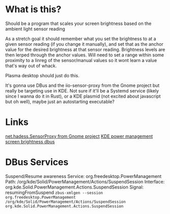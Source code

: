 # What is this?
Should be a program that scales your screen brightness based on the ambient light sensor reading

As a stretch goal it should remember what you set the brightness to at a given sensor reading (if you change it manually), and set that as the anchor value for the desired brightness at that sensor reading. Brightness levels are then lerped through the anchor values. Will need to set a range within some proximity to a linreg of the sensor/manual values so it wont learn a value that's way out of whack. 

Plasma desktop should just do this.

It's gonna use DBus and the iio-sensor-proxy from the Gnome project but really be targeting use in KDE. Not sure if it'll be a Systemd service (likely since I wanna do it in Rust), or a KDE plasmid (not excited about javascript but oh well), maybe just an autostarting executable?

# Links
[net.hadess.SensorProxy from Gnome project](https://developer-old.gnome.org/iio-sensor-proxy/2.3/gdbus-net.hadess.SensorProxy.html#gdbus-method-net-hadess-SensorProxy.ClaimLight)
[KDE power management screen brightness dbus](https://userbase.kde.org/KDE_Connect/Tutorials/Useful_commands#Brightness_settings)

# DBus Services
Suspend/Resume awareness
Service: org.freedesktop.PowerManagement
Path: /org/kde/Solid/PowerManagement/Actions/SuspendSession
Interface: org.kde.Solid.PowerManagement.Actions.SuspendSession
Signal: resumingFromSuspend
`zbus-xmlgen --session org.freedesktop.PowerManagement /org/kde/Solid/PowerManagement/Actions/SuspendSession org.kde.Solid.PowerManagement.Actions.SuspendSession`